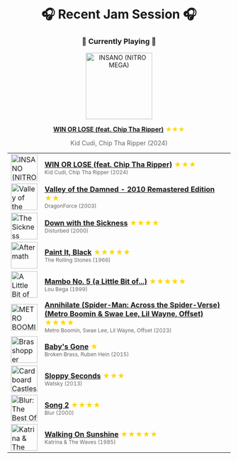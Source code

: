 <div align='center'>

# 🎧 Recent Jam Session 🎧

<h3>🎵 Currently Playing 🎵</h3>

<a href="https://open.spotify.com/track/5zJc7HaHSABElZcL4WT3By"><img src="https://i.scdn.co/image/ab67616d0000b2732262b6b2b43a32ffa0705190" width="150" height="150" alt="INSANO (NITRO MEGA)" /></a>

<b><a href="https://open.spotify.com/track/5zJc7HaHSABElZcL4WT3By">WIN OR LOSE (feat. Chip Tha Ripper)</a></b><span style="color: gold;"> ★★★</span>

<span style="color: #666;">Kid Cudi, Chip Tha Ripper (2024)</span>

<table style='margin: 0 auto; max-width: 550px;'>
<tr>
<td width="60"><a href="https://open.spotify.com/track/5zJc7HaHSABElZcL4WT3By"><img src="https://i.scdn.co/image/ab67616d0000b2732262b6b2b43a32ffa0705190" width="60" height="60" alt="INSANO (NITRO MEGA)" /></a></td>
<td><b><a href="https://open.spotify.com/track/5zJc7HaHSABElZcL4WT3By">WIN OR LOSE (feat. Chip Tha Ripper)</a></b> <span style="color: gold;"> ★★★</span><br><span style="font-size: 12px; color: #666;">Kid Cudi, Chip Tha Ripper (2024)</span></td>
</tr>
<tr>
<td width="60"><a href="https://open.spotify.com/track/6DzJEJWgB01jimMAemKxfn"><img src="https://i.scdn.co/image/ab67616d0000b273e61b7557ae9fde3f23f5efa9" width="60" height="60" alt="Valley of the Damned (2010 Remastered Edition)" /></a></td>
<td><b><a href="https://open.spotify.com/track/6DzJEJWgB01jimMAemKxfn">Valley of the Damned - 2010 Remastered Edition</a></b> <span style="color: gold;"> ★★</span><br><span style="font-size: 12px; color: #666;">DragonForce (2003)</span></td>
</tr>
<tr>
<td width="60"><a href="https://open.spotify.com/track/40rvBMQizxkIqnjPdEWY1v"><img src="https://i.scdn.co/image/ab67616d0000b2732b222dcd5c4fcac7c0e81da2" width="60" height="60" alt="The Sickness" /></a></td>
<td><b><a href="https://open.spotify.com/track/40rvBMQizxkIqnjPdEWY1v">Down with the Sickness</a></b> <span style="color: gold;"> ★★★★</span><br><span style="font-size: 12px; color: #666;">Disturbed (2000)</span></td>
</tr>
<tr>
<td width="60"><a href="https://open.spotify.com/track/63T7DJ1AFDD6Bn8VzG6JE8"><img src="https://i.scdn.co/image/ab67616d0000b273bad7062c3fd2f2d037989694" width="60" height="60" alt="Aftermath" /></a></td>
<td><b><a href="https://open.spotify.com/track/63T7DJ1AFDD6Bn8VzG6JE8">Paint It, Black</a></b> <span style="color: gold;"> ★★★★★</span><br><span style="font-size: 12px; color: #666;">The Rolling Stones (1966)</span></td>
</tr>
<tr>
<td width="60"><a href="https://open.spotify.com/track/6x4tKaOzfNJpEJHySoiJcs"><img src="https://i.scdn.co/image/ab67616d0000b273cf505191afa6a1978418fdf8" width="60" height="60" alt="A Little Bit of Mambo" /></a></td>
<td><b><a href="https://open.spotify.com/track/6x4tKaOzfNJpEJHySoiJcs">Mambo No. 5 (a Little Bit of...)</a></b> <span style="color: gold;"> ★★★★★</span><br><span style="font-size: 12px; color: #666;">Lou Bega (1999)</span></td>
</tr>
<tr>
<td width="60"><a href="https://open.spotify.com/track/39MK3d3fonIP8Mz9oHCTBB"><img src="https://i.scdn.co/image/ab67616d0000b2736ed9aef791159496b286179f" width="60" height="60" alt="METRO BOOMIN PRESENTS SPIDER-MAN: ACROSS THE SPIDER-VERSE (SOUNDTRACK FROM AND INSPIRED BY THE MOTION PICTURE)" /></a></td>
<td><b><a href="https://open.spotify.com/track/39MK3d3fonIP8Mz9oHCTBB">Annihilate (Spider-Man: Across the Spider-Verse) (Metro Boomin & Swae Lee, Lil Wayne, Offset)</a></b> <span style="color: gold;"> ★★★★</span><br><span style="font-size: 12px; color: #666;">Metro Boomin, Swae Lee, Lil Wayne, Offset (2023)</span></td>
</tr>
<tr>
<td width="60"><a href="https://open.spotify.com/track/6mPgYpSxZzgiVfK3YiOHfg"><img src="https://i.scdn.co/image/ab67616d0000b273f7cf7286c6924c4391fb1a66" width="60" height="60" alt="Brasshopper" /></a></td>
<td><b><a href="https://open.spotify.com/track/6mPgYpSxZzgiVfK3YiOHfg">Baby's Gone</a></b> <span style="color: gold;"> ★</span><br><span style="font-size: 12px; color: #666;">Broken Brass, Ruben Hein (2015)</span></td>
</tr>
<tr>
<td width="60"><a href="https://open.spotify.com/track/4uM83YX23YN8VDhZfxyop9"><img src="https://i.scdn.co/image/ab67616d0000b27377763526db121b0eb18b2eb3" width="60" height="60" alt="Cardboard Castles" /></a></td>
<td><b><a href="https://open.spotify.com/track/4uM83YX23YN8VDhZfxyop9">Sloppy Seconds</a></b> <span style="color: gold;"> ★★★</span><br><span style="font-size: 12px; color: #666;">Watsky (2013)</span></td>
</tr>
<tr>
<td width="60"><a href="https://open.spotify.com/track/3GfOAdcoc3X5GPiiXmpBjK"><img src="https://i.scdn.co/image/ab67616d0000b27334cbf7013afccc7df67fa43f" width="60" height="60" alt="Blur: The Best Of" /></a></td>
<td><b><a href="https://open.spotify.com/track/3GfOAdcoc3X5GPiiXmpBjK">Song 2</a></b> <span style="color: gold;"> ★★★★</span><br><span style="font-size: 12px; color: #666;">Blur (2000)</span></td>
</tr>
<tr>
<td width="60"><a href="https://open.spotify.com/track/05wIrZSwuaVWhcv5FfqeH0"><img src="https://i.scdn.co/image/ab67616d0000b273eafaf556eda644a745d0144d" width="60" height="60" alt="Katrina & The Waves" /></a></td>
<td><b><a href="https://open.spotify.com/track/05wIrZSwuaVWhcv5FfqeH0">Walking On Sunshine</a></b> <span style="color: gold;"> ★★★★★</span><br><span style="font-size: 12px; color: #666;">Katrina & The Waves (1985)</span></td>
</tr>
</table>
</div>

